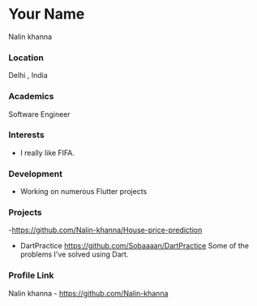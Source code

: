 # Your Name
Nalin khanna

### Location
Delhi , India

### Academics
Software Engineer

### Interests
- I really like FIFA.

### Development
- Working on numerous Flutter projects

### Projects
-https://github.com/Nalin-khanna/House-price-prediction
- DartPractice https://github.com/Sobaaaan/DartPractice 
Some of the problems I've solved using Dart.

### Profile Link
Nalin khanna - https://github.com/Nalin-khanna

